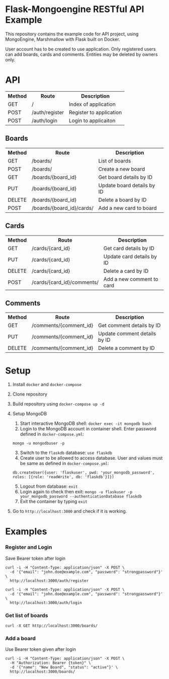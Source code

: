 # Flask-Mongoengine RESTful API Example

This repository contains the example code for API project, using MongoEngine, Marshmallow with Flask built on Docker.

User account has to be created to use application. Only registered users can add boards, cards and comments.
Entities may be deleted by owners only.

# API

<table>
  <tr>
    <th>Method</th>
    <th>Route</th>
    <th>Description</th>
  </tr>
  <tr>
    <td>GET</td>
    <td>/</td>
    <td>Index of application</td>
  </tr>
  <tr>
    <td>POST</td>
    <td>/auth/register</td>
    <td>Register to application</td>
  </tr>
  <tr>
    <td>POST</td>
    <td>/auth/login</td>
    <td>Login to applicaiton</td>
  </tr>
</table>

## Boards

<table>
  <tr>
    <th>Method</th>
    <th>Route</th>
    <th>Description</th>
  </tr>
  <tr>
    <td>GET</td>
    <td>/boards/</td>
    <td>List of boards</td>
  </tr>
  <tr>
    <td>POST</td>
    <td>/boards/</td>
    <td>Create a new board</td>
  </tr>
  <tr>
    <td>GET</td>
    <td>/boards/{board_id}</td>
    <td>Get board details by ID</td>
  </tr>
  <tr>
    <td>PUT</td>
    <td>/boards/{board_id}</td>
    <td>Update board details by ID</td>
  </tr>
  <tr>
    <td>DELETE</td>
    <td>/boards/{board_id}</td>
    <td>Delete a board by ID</td>
  </tr>
  <tr>
    <td>POST</td>
    <td>/boards/{board_id}/cards/</td>
    <td>Add a new card to board</td>
  </tr>
</table>

## Cards

<table>
  <tr>
    <th>Method</th>
    <th>Route</th>
    <th>Description</th>
  </tr>
  <tr>
    <td>GET</td>
    <td>/cards/{card_id}</td>
    <td>Get card details by ID</td>
  </tr>
  <tr>
    <td>PUT</td>
    <td>/cards/{card_id}</td>
    <td>Update card details by ID</td>
  </tr>
  <tr>
    <td>DELETE</td>
    <td>/cards/{card_id}</td>
    <td>Delete a card by ID</td>
  </tr>
  <tr>
    <td>POST</td>
    <td>/cards/{card_id}/comments/</td>
    <td>Add a new comment to card</td>
  </tr>
</table>

## Comments

<table>
  <tr>
    <th>Method</th>
    <th>Route</th>
    <th>Description</th>
  </tr>
  <tr>
    <td>GET</td>
    <td>/comments/{comment_id}</td>
    <td>Get comment details by ID</td>
  </tr>
  <tr>
    <td>PUT</td>
    <td>/comments/{comment_id}</td>
    <td>Update comment details by ID</td>
  </tr>
  <tr>
    <td>DELETE</td>
    <td>/comments/{comment_id}</td>
    <td>Delete a comment by ID</td>
  </tr>
</table>

# Setup

1. Install `docker` and `docker-compose`
2. Clone repository
3. Build repository using `docker-compose up -d`
4. Setup MongoDB
    1. Start interactive MongoDB shell: `docker exec -it mongodb bash`
    2. Login to the MongoDB account in container shell. Enter password defined in `docker-compose.yml`:

    `mongo -u mongodbuser -p`

    3. Switch to the `flaskdb` database: `use flaskdb`
    4. Create user to be allowed to access database. User and values must be same as defined in `docker-compose.yml`:

    `db.createUser({user: 'flaskuser', pwd: 'your_mongodb_password', roles: [{role: 'readWrite', db: 'flaskdb'}]})`

    5. Logout from database: `exit`
    6. Login again to check then exit: `mongo -u flaskuser -p your_mongodb_password --authenticationDatabase flaskdb`
    7. Exit the container by typing `exit`
5. Go to `http://localhost:3000` and check if it is working.

# Examples

### Register and Login
Save Bearer token after login
```
curl -i -H "Content-Type: application/json" -X POST \
  -d '{"email": "john.doe@example.com", "password": "strongpassword"}' \
  http://localhost:3000/auth/register

curl -i -H "Content-Type: application/json" -X POST \
  -d '{"email": "john.doe@example.com", "password": "strongpassword"}' \
  http://localhost:3000/auth/login
```

### Get list of boards
```
curl -X GET http://localhost:3000/boards/
```

### Add a board
Use Bearer token given after login
```
curl -i -H "Content-Type: application/json" -X POST \
  -H "Authorization: Bearer {token}" \
  -d '{"name": "New Board", "status": "active"}' \
  http://localhost:3000/boards/
```